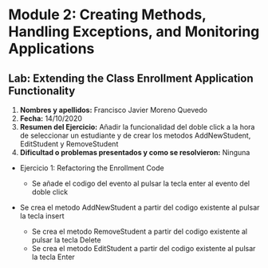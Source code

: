 # Module 2: Creating Methods, Handling Exceptions, and Monitoring Applications

## Lab: Extending the Class Enrollment Application Functionality

1. **Nombres y apellidos:** Francisco Javier Moreno Quevedo
2. **Fecha:** 14/10/2020
3. **Resumen del Ejercicio:** Añadir la funcionalidad del doble click a la hora de seleccionar un estudiante y de crear los metodos AddNewStudent, EditStudent y RemoveStudent
4. **Dificultad o problemas presentados y como se resolvieron:** Ninguna



- Ejercicio 1: Refactoring the Enrollment Code

  - Se añade el codigo del evento al pulsar la tecla enter al evento del doble click
- Se crea el metodo AddNewStudent a partir del codigo existente al pulsar la tecla insert
  - Se crea el metodo RemoveStudent a partir del codigo existente al pulsar la tecla Delete
  - Se crea el metodo EditStudent a partir del codigo existente al pulsar la tecla Enter